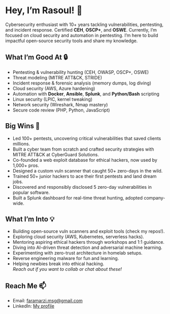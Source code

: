 # Hey, I’m Rasoul! 👋

Cybersecurity enthusiast with 10+ years tackling vulnerabilities, pentesting, and incident response. Certified **CEH**, **OSCP+**, and **OSWE**. Currently, I’m focused on cloud security and automation in pentesting. I’m here to build impactful open-source security tools and share my knowledge.

## What I’m Good At 🔒
- Pentesting & vulnerability hunting (CEH, OWASP, OSCP+, OSWE)  
- Threat modeling (MITRE ATT&CK, STRIDE)  
- Incident response & forensic analysis (memory dumps, log diving)  
- Cloud security (AWS, Azure hardening)  
- Automation with **Docker**, **Ansible**, **Splunk**, and **Python/Bash** scripting  
- Linux security (LPIC, kernel tweaking)  
- Network security (Wireshark, Nmap mastery)  
- Secure code review (PHP, Python, JavaScript)  

## Big Wins 🚀
- Led 100+ pentests, uncovering critical vulnerabilities that saved clients millions.  
- Built a cyber team from scratch and crafted security strategies with MITRE ATT&CK at CyberGuard Solutions.  
- Co-founded a web exploit database for ethical hackers, now used by 1,000+ pros.  
- Designed a custom vuln scanner that caught 50+ zero-days in the wild.  
- Trained 50+ junior hackers to ace their first pentests and land dream jobs.  
- Discovered and responsibly disclosed 5 zero-day vulnerabilities in popular software.  
- Built a Splunk dashboard for real-time threat hunting, adopted company-wide.  

## What I’m Into 💡
- Building open-source vuln scanners and exploit tools (check my repos!).  
- Exploring cloud security (AWS, Kubernetes, serverless hacks).  
- Mentoring aspiring ethical hackers through workshops and 1:1 guidance.  
- Diving into AI-driven threat detection and adversarial machine learning.  
- Experimenting with zero-trust architecture in homelab setups.  
- Reverse engineering malware for fun and learning.  
- Helping newbies break into ethical hacking.  
*Reach out if you want to collab or chat about these!*

## Reach Me 📫
- Email: faramarzi.msg@gmail.com  
- LinkedIn: [My profile](https://www.linkedin.com/in/faramarzi-dst/)  

<!---
sploitkit/sploitkit is a ✨ special ✨ repository because its `README.md` (this file) appears on your GitHub profile.
You can click the Preview link to take a look at your changes.
--->
